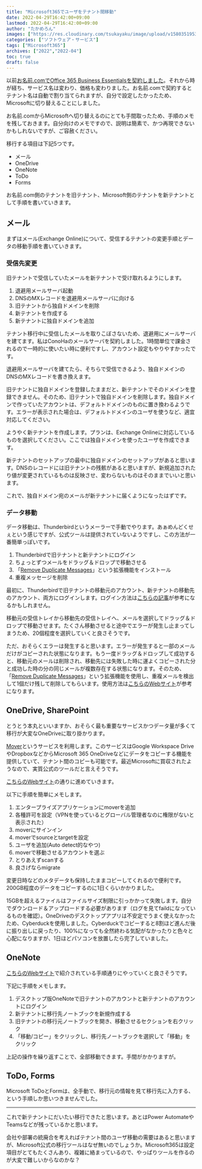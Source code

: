 ```yaml
---
title: "Microsoft365でユーザをテナント間移動"
date: 2022-04-29T16:42:00+09:00
lastmod: 2022-04-29T16:42:00+09:00
author: "たかめろん"
images: ["https://res.cloudinary.com/tsukayaku/image/upload/v1580351953/Blog-personal/thumbnail/app.jpg"]
categories: ["ソフトウェア・サービス"]
tags: ["Microsoft365"]
archives: ["2022","2022-04"]
toc: true
draft: false
---
```


以前[お名前.comでOffice 365 Business Essentialsを契約しました](/post/onamae_o365_bizesl/)。それから時が経ち、サービス名は変わり、価格も変わりました。お名前.comで契約するとテナント名は自動で割り当てられますが、自分で設定したかったため、Microsoftに切り替えることにしました。

お名前.comからMicrosoftへ切り替えるのにとても手間取ったため、手順のメモを残しておきます。自分向けのメモですので、説明は簡素で、かつ再現できないかもしれないですが、ご容赦ください。

移行する項目は下記5つです。

- メール
- OneDrive
- OneNote
- ToDo
- Forms

お名前.com側のテナントを旧テナント、Microsoft側のテナントを新テナントとして手順を書いていきます。

## メール

まずはメール(Exchange Online)について、受信するテナントの変更手順とデータの移動手順を書いていきます。

### 受信先変更

旧テナントで受信していたメールを新テナントで受け取れるようにします。

1. 退避用メールサーバ起動
2. DNSのMXレコードを退避用メールサーバに向ける
3. 旧テナントから独自ドメインを削除
4. 新テナントを作成する
5. 新テナントに独自ドメインを追加

テナント移行中に受信したメールを取りこぼさないため、退避用にメールサーバを建てます。私はConoHaのメールサーバを契約しました。1時間単位で課金されるので一時的に使いたい時に便利ですし、アカウント設定もやりやすかったです。

退避用メールサーバを建てたら、そちらで受信できるよう、独自ドメインのDNSのMXレコードを書き換えます。

旧テナントに独自ドメインを登録したままだと、新テナントでそのドメインを登録できません。そのため、旧テナントで独自ドメインを削除します。独自ドメインで作っていたアカウントは、デフォルトドメインのものに置き換わるようです。エラーが表示された場合は、デフォルトドメインのユーザを使うなど、適宜対応してください。

ようやく新テナントを作成します。プランは、Exchange Onlineに対応しているものを選択してください。ここでは独自ドメインを使ったユーザを作成できます。

新テナントのセットアップの最中に独自ドメインのセットアップがあると思います。DNSのレコードには旧テナントの残骸があると思いますが、新規追加されたり値が変更されているものは反映させ、変わらないものはそのままでいいと思います。

これで、独自ドメイン宛のメールが新テナントに届くようになったはずです。

### データ移動

データ移動は、Thunderbirdというメーラーで手動でやります。あぁめんどくせぇという感じですが、公式ツールは提供されていないようですし、この方法が一番簡単っぽいです。

1. Thunderbirdで旧テナントと新テナントにログイン
2. ちょっとずつメールをドラッグ＆ドロップで移動させる
3. 「[Remove Duplicate Messages](https://addons.thunderbird.net/ja/thunderbird/addon/removedupes/)」という拡張機能をインストール
4. 重複メッセージを削除

最初に、Thunderbirdで旧テナントの移動元のアカウント、新テナントの移動先のアカウント、両方にログインします。ログイン方法は[こちらの記事](/post/thunderbird_exchange_online/)が参考になるかもしれません。

移動元の受信トレイから移動先の受信トレイへ、メールを選択してドラッグ＆ドロップで移動させます。たくさん移動させると途中でエラーが発生し止まってしまうため、20個程度を選択していくと良さそうです。

ただ、おそらくエラーは発生すると思います。エラーが発生すると一部のメールだけがコピーされた状態になります。もう一度ドラッグ＆ドロップして成功すると、移動元のメールは削除され、移動先には失敗した時に運よくコピーされた分と成功した時の分の同じメールが複数存在する状態になります。そのため、「[Remove Duplicate Messages](https://addons.thunderbird.net/ja/thunderbird/addon/removedupes/)」という拡張機能を使用し、重複メールを検出して1個だけ残して削除してもらいます。使用方法は[こちらのWebサイト](https://www.qam-web.com/?p=18399)が参考になります。

## OneDrive, SharePoint

とうとう本丸といいますか、おそらく最も重要なサービスかつデータ量が多くて移行が大変なOneDriveに取り掛かります。

[Mover](https://mover.io/index.html)というサービスを利用します。このサービスはGoogle Workspace DriveやDropboxなどからMicrosoft 365 OneDriveなどにデータをコピーする機能を提供していて、テナント間のコピーも可能です。最近Microsoftに買収されたようなので、実質公式のツールだと言えそうです。

[こちらのWebサイト](https://mitsushima.work/archives/26401333.html)の通りに進めていきます。

以下に手順を簡単にメモします。

1. エンタープライズアプリケーションにmoverを追加
2. 各種許可を設定（VPNを使っているとグローバル管理者なのに権限がないと表示された）
3. moverにサインイン
4. moverでsourceとtargetを設定
5. ユーザを追加(Auto detect的なやつ)
6. moverで移動させるアカウントを選ぶ
7. とりあえずscanする
8. 良さげならmigrate

変更日時などのメタデータも保持したままコピーしてくれるので便利です。200GB程度のデータをコピーするのに1日くらいかかりました。

15GBを超えるファイルはファイルサイズ制限に引っかかって失敗します。自分でダウンロード＆アップロードする必要があります（ログを見てfaildになっているものを確認）。OneDriveのデスクトップアプリは不安定でうまく使えなかったため、Cyberduckを使用しました。Cyberduckでコピーすると8割ほど進んだ後に振り出しに戻ったり、100%になっても全然終わる気配がなかったりと色々と心配になりますが、1日ほどパソコンを放置したら完了していました。

## OneNote

[こちらのWebサイト](https://www.tipsfound.com/onenote/03003)で紹介されている手順通りにやっていくと良さそうです。

下記に手順をメモします。

1. デスクトップ版OneNoteで旧テナントのアカウントと新テナントのアカウントにログイン
2. 新テナントに移行先ノートブックを新規作成する
3. 旧テナントの移行元ノートブックを開き、移動させるセクションを右クリック
4. 「移動/コピー」をクリックし、移行先ノートブックを選択して「移動」をクリック

上記の操作を繰り返すことで、全部移動できます。手間がかかりますが。

## ToDo, Forms

Microsoft ToDoとFormは、全手動で、移行元の情報を見て移行先に入力する、という手順しか思いつきませんでした。

---

これで新テナントにだいたい移行できたと思います。あとはPower AutomateやTeamsなどが残っているかと思います。

会社や部署の統廃合を考えればテナント間のユーザ移動の需要はあると思いますが、Microsoft公式の移行ツールはなぜ無いのでしょうか。Microsoft365は設定項目がとてもたくさんあり、複雑に絡まっているので、やっぱりツールを作るのが大変で難しいからなのかな？
